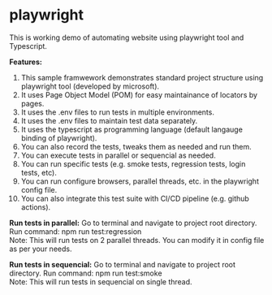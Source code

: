 # playwright

This is working demo of automating website using playwright tool and Typescript.

**Features:**
1. This sample framwework demonstrates standard project structure using playwright tool (developed by microsoft).
2. It uses Page Object Model (POM) for easy maintainance of locators by pages.
3. It uses the .env files to run tests in multiple environments.
4. It uses the .env files to maintain test data separately.
5. It uses the typescript as programming language (default langauge binding of playwright).
6. You can also record the tests, tweaks them as needed and run them.
7. You can execute tests in parallel or sequencial as needed.
8. You can run specific tests (e.g. smoke tests, regression tests, login tests, etc).
9. You can run configure browsers, parallel threads, etc. in the playwright config file.
9. You can also integrate this test suite with CI/CD pipeline (e.g. github actions).


**Run tests in parallel:**
Go to terminal and navigate to project root directory.
Run command: npm run test:regression  
Note: This will run tests on 2 parallel threads. You can modify it in config file as per your needs.

**Run tests in sequencial:**
Go to terminal and navigate to project root directory.
Run command: npm run test:smoke  
Note: This will run tests in sequencial on single thread.
